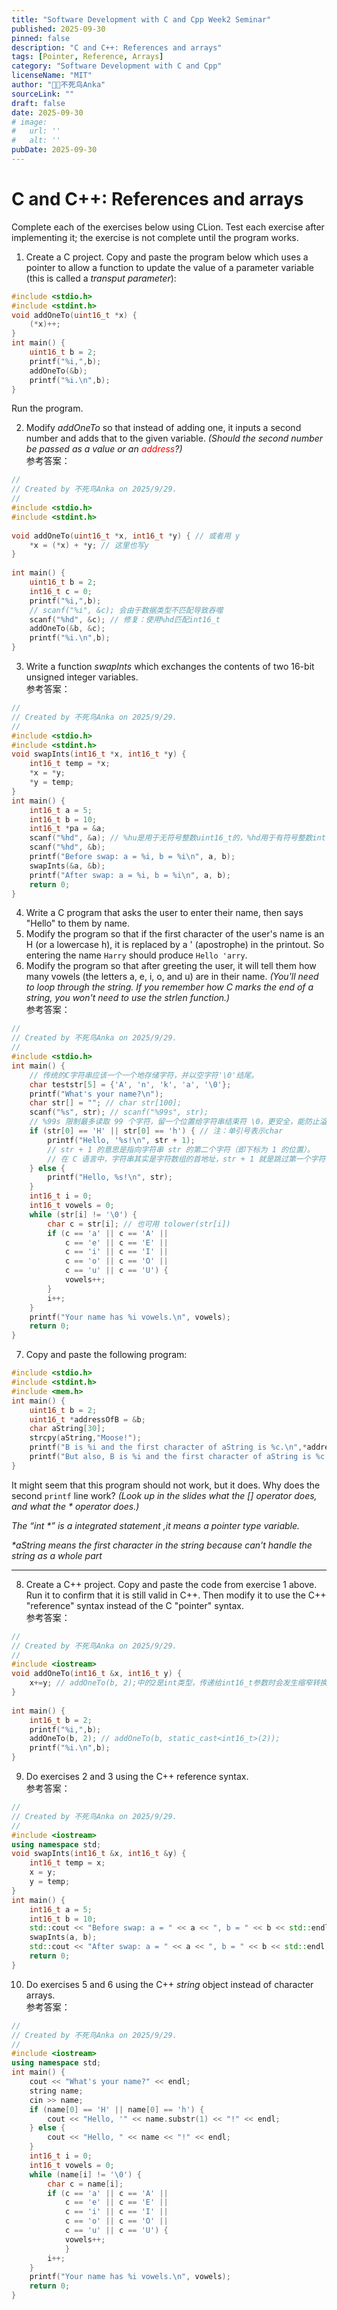 ```yaml
---
title: "Software Development with C and Cpp Week2 Seminar"
published: 2025-09-30
pinned: false
description: "C and C++: References and arrays"
tags: [Pointer, Reference, Arrays]
category: "Software Development with C and Cpp"
licenseName: "MIT"
author: "🐦‍🔥不死鸟Anka"
sourceLink: ""
draft: false
date: 2025-09-30
# image:
#   url: ''
#   alt: ''
pubDate: 2025-09-30
---
```


# C and C++: References and arrays
Complete each of the exercises below using CLion. Test each exercise after implementing it; the exercise is not complete until the program works.
1. Create a C project. Copy and paste the program below which uses a pointer to allow a function to update the value of a parameter variable (this is called a _transput parameter_):
```c
#include <stdio.h>
#include <stdint.h>
void addOneTo(uint16_t *x) {
    (*x)++;
}
int main() {
    uint16_t b = 2;
    printf("%i,",b);
    addOneTo(&b);
    printf("%i.\n",b);
}
```
Run the program.  

2. Modify _addOneTo_ so that instead of adding one, it inputs a second number and adds that to the given variable. _(Should the second number be passed as a value or an <span style="color: red">address</span>?)_  
参考答案：
```c
//  
// Created by 不死鸟Anka on 2025/9/29.  
//  
#include <stdio.h>  
#include <stdint.h>  
  
void addOneTo(uint16_t *x, int16_t *y) { // 或者用 y    
    *x = (*x) + *y; // 这里也写y  
}  
  
int main() {  
    uint16_t b = 2;  
    int16_t c = 0;  
    printf("%i,",b);  
    // scanf("%i", &c); 会由于数据类型不匹配导致吞噬  
    scanf("%hd", &c); // 修复：使用%hd匹配int16_t  
    addOneTo(&b, &c);  
    printf("%i.\n",b);  
}
```
3. Write a function _swapInts_ which exchanges the contents of two 16-bit unsigned integer variables.  
参考答案：
```c
//  
// Created by 不死鸟Anka on 2025/9/29.  
//  
#include <stdio.h>  
#include <stdint.h>  
void swapInts(int16_t *x, int16_t *y) {  
    int16_t temp = *x;  
    *x = *y;  
    *y = temp;  
}  
int main() {  
    int16_t a = 5;  
    int16_t b = 10;  
    int16_t *pa = &a;  
    scanf("%hd", &a); // %hu是用于无符号整数uint16_t的，%hd用于有符号整数int16_t  
    scanf("%hd", &b);  
    printf("Before swap: a = %i, b = %i\n", a, b);  
    swapInts(&a, &b);  
    printf("After swap: a = %i, b = %i\n", a, b);  
    return 0;  
}
```
4. Write a C program that asks the user to enter their name, then says "Hello" to them by name.
5. Modify the program so that if the first character of the user's name is an H (or a lowercase h), it is replaced by a ' (apostrophe) in the printout. So entering the name `Harry` should produce `Hello 'arry`.
6. Modify the program so that after greeting the user, it will tell them how many vowels (the letters a, e, i, o, and u) are in their name. _(You'll need to loop through the string. If you remember how C marks the end of a string, you won't need to use the strlen function.)_  
参考答案：
```c
//  
// Created by 不死鸟Anka on 2025/9/29.  
//  
#include <stdio.h>  
int main() {  
    // 传统的C字符串应该一个一个地存储字符，并以空字符'\0'结尾。  
    char teststr[5] = {'A', 'n', 'k', 'a', '\0'};  
    printf("What's your name?\n");  
    char str[] = ""; // char str[100];  
    scanf("%s", str); // scanf("%99s", str);  
    // %99s 限制最多读取 99 个字符，留一个位置给字符串结束符 \0，更安全，能防止溢出。数字可以根据缓冲区大小调整。  
    if (str[0] == 'H' || str[0] == 'h') { // 注：单引号表示char  
        printf("Hello, '%s!\n", str + 1);  
        // str + 1 的意思是指向字符串 str 的第二个字符（即下标为 1 的位置）。  
        // 在 C 语言中，字符串其实是字符数组的首地址，str + 1 就是跳过第一个字符，从第二个字符开始。  
    } else {  
        printf("Hello, %s!\n", str);  
    }  
    int16_t i = 0;  
    int16_t vowels = 0;  
    while (str[i] != '\0') {  
        char c = str[i]; // 也可用 tolower(str[i])        
        if (c == 'a' || c == 'A' ||  
            c == 'e' || c == 'E' ||  
            c == 'i' || c == 'I' ||  
            c == 'o' || c == 'O' ||  
            c == 'u' || c == 'U') {  
            vowels++;  
        }  
        i++;  
    }  
    printf("Your name has %i vowels.\n", vowels);  
    return 0;  
}
```
7. Copy and paste the following program:
```c
#include <stdio.h>
#include <stdint.h>
#include <mem.h>
int main() {
    uint16_t b = 2;
    uint16_t *addressOfB = &b;
    char aString[30];
    strcpy(aString,"Moose!");
    printf("B is %i and the first character of aString is %c.\n",*addressOfB, aString[0]);
    printf("But also, B is %i and the first character of aString is %c.\n",addressOfB[0], *（aString+3));
}
```
It might seem that this program should not work, but it does. Why does the second `printf` line work? _(Look up in the slides what the \[] operator does, and what the \* operator does.)_  

_The “int \*” is a integrated statement ,it means a pointer type variable._  

_\*aString means the first character in the string because can't handle the string as a whole part_  

---
8. Create a C++ project. Copy and paste the code from exercise 1 above. Run it to confirm that it is still valid in C++. Then modify it to use the C++ "reference" syntax instead of the C "pointer" syntax.  
参考答案：
```cpp
//  
// Created by 不死鸟Anka on 2025/9/29.  
//  
#include <iostream>  
void addOneTo(int16_t &x, int16_t y) {  
    x+=y; // addOneTo(b, 2);中的2是int类型，传递给int16_t参数时会发生缩窄转换，可能导致未定义行为。  
}  
  
int main() {  
    int16_t b = 2;  
    printf("%i,",b);  
    addOneTo(b, 2); // addOneTo(b, static_cast<int16_t>(2));  
    printf("%i.\n",b);  
}
```
9. Do exercises 2 and 3 using the C++ reference syntax.  
参考答案：
```cpp
//  
// Created by 不死鸟Anka on 2025/9/29.  
//  
#include <iostream>  
using namespace std;  
void swapInts(int16_t &x, int16_t &y) {  
    int16_t temp = x;  
    x = y;  
    y = temp;  
}  
int main() {  
    int16_t a = 5;  
    int16_t b = 10;  
    std::cout << "Before swap: a = " << a << ", b = " << b << std::endl;  
    swapInts(a, b);  
    std::cout << "After swap: a = " << a << ", b = " << b << std::endl;  
    return 0;  
}
```
10. Do exercises 5 and 6 using the C++ _string_ object instead of character arrays.  
参考答案：
```cpp
//  
// Created by 不死鸟Anka on 2025/9/29.  
//  
#include <iostream>  
using namespace std;  
int main() {  
    cout << "What's your name?" << endl;  
    string name;  
    cin >> name;  
    if (name[0] == 'H' || name[0] == 'h') {  
        cout << "Hello, '" << name.substr(1) << "!" << endl;  
    } else {  
        cout << "Hello, " << name << "!" << endl;  
    }  
    int16_t i = 0;  
    int16_t vowels = 0;  
    while (name[i] != '\0') {  
        char c = name[i];  
        if (c == 'a' || c == 'A' ||  
            c == 'e' || c == 'E' ||  
            c == 'i' || c == 'I' ||  
            c == 'o' || c == 'O' ||  
            c == 'u' || c == 'U') {  
            vowels++;  
            }  
        i++;  
    }  
    printf("Your name has %i vowels.\n", vowels);  
    return 0;  
}
```
